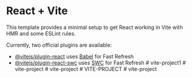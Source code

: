 # React + Vite

This template provides a minimal setup to get React working in Vite with HMR and some ESLint rules.

Currently, two official plugins are available:

- [@vitejs/plugin-react](https://github.com/vitejs/vite-plugin-react/blob/main/packages/plugin-react/README.md) uses [Babel](https://babeljs.io/) for Fast Refresh
- [@vitejs/plugin-react-swc](https://github.com/vitejs/vite-plugin-react-swc) uses [SWC](https://swc.rs/) for Fast Refresh
#   v i t e - p r o j e c t 1  
 #   v i t e - p r o j e c t  
 #   v i t e - p r o j e c t  
 #   V I T E - P R O J E C T  
 #   v i t e - p r o j e c t  
 